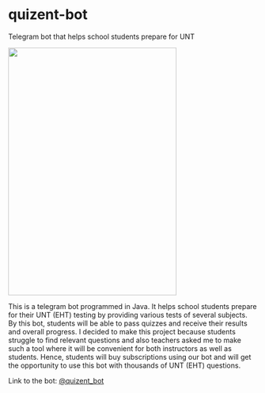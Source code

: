 # quizent-bot
Telegram bot that helps school students prepare for UNT

<img src="https://github.com/meirbnb/quizent_bot/blob/main/screenshots/qr.jpg" data-canonical-src="https://github.com/meirbnb/quizent_bot/blob/main/screenshots/qr.jpg" width="340" height="500" />

This is a telegram bot programmed in Java. It helps school
students prepare for their UNT (EHT) testing by providing various tests of several subjects. By this
bot, students will be able to pass quizzes and receive their results and overall progress. I decided
to make this project because students struggle to find relevant questions and also teachers asked me
to make such a tool where it will be convenient for both instructors as well as students. Hence, students 
will buy subscriptions using our bot and will get the opportunity to use this bot with thousands of UNT (EHT) questions.

Link to the bot: [@quizent_bot](https://t.me/quizent_bot)
